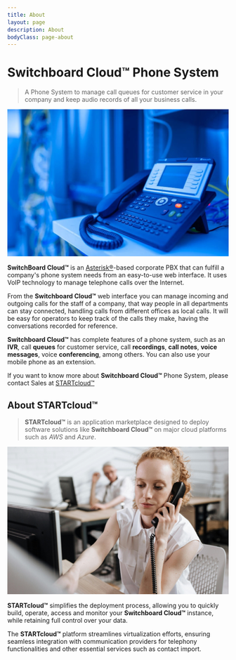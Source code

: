 ```yaml
---
title: About
layout: page
description: About
bodyClass: page-about
---
```


# Switchboard Cloud™ Phone System

> A Phone System to manage call queues for customer service in your company and keep audio records of all your business calls.


![Customer Service](/images/voip_phone.jpg)


**SwitchBoard Cloud™** is an [Asterisk®](https://www.asterisk.org/)-based corporate PBX that can fulfill a company's phone system needs from an easy-to-use web interface. It uses VoIP technology to manage telephone calls over the Internet.

From the **Switchboard Cloud™** web interface you can manage incoming and outgoing calls for the staff of a company, that way people in all departments can stay connected, handling calls from different offices as local calls. It will be easy for operators to keep track of the calls they make, having the conversations recorded for reference.

**Switchboard Cloud™** has complete features of a phone system, such as an **IVR**, call **queues** for customer service, call **recordings**, **call notes**, **voice messages**, voice **conferencing**, among others. You can also use your mobile phone as an extension.

If you want to know more about **Switchboard Cloud™** Phone System, please contact Sales at [STARTcloud™][startcloud-contactus]

[startcloud-contactus]: https://startcloud.com/contact-us.html


## About STARTcloud™


> **STARTcloud™** is an application marketplace designed to deploy software solutions like **Switchboard Cloud™** on major cloud platforms such as _AWS_ and _Azure_.

![VoIP Phone PBX](/images/support_agent.jpg)


**STARTcloud™** simplifies the deployment process, allowing you to quickly build, operate, access and monitor your **Switchboard Cloud™** instance, while retaining full control over your data.

The **STARTcloud™** platform streamlines virtualization efforts, ensuring seamless integration with communication providers for telephony functionalities and other essential services such as contact import.

